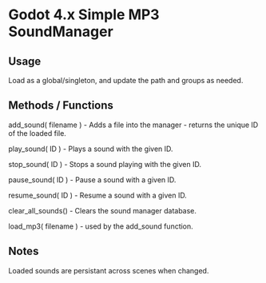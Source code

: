 # Godot 4.x Simple MP3 SoundManager

## Usage

Load as a global/singleton, and update the path and groups as needed.

## Methods / Functions

add_sound( filename ) - Adds a file into the manager - returns the unique ID of the loaded file.

play_sound( ID ) - Plays a sound with the given ID.

stop_sound( ID ) - Stops a sound playing with the given ID.

pause_sound( ID ) - Pause a sound with a given ID.

resume_sound( ID ) - Resume a sound with a given ID.

clear_all_sounds() - Clears the sound manager database.

load_mp3( filename ) - used by the add_sound function.

## Notes

Loaded sounds are persistant across scenes when changed.
